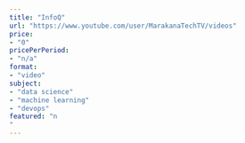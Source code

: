 ```yaml
---
title: "InfoQ"
url: "https://www.youtube.com/user/MarakanaTechTV/videos"
price: 
- "0"
pricePerPeriod: 
- "n/a"
format: 
- "video"
subject: 
- "data science"
- "machine learning"
- "devops"
featured: "n"
---
```

